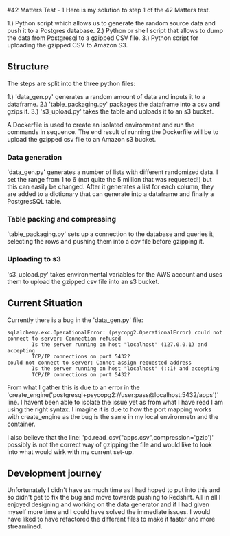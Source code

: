 #42 Matters Test - 1
Here is my solution to step 1 of the 42 Matters test.

1.) Python script which allows us to generate the random source data and push it to a Postgres database.
2.) Python or shell script that allows to dump the data from Postgresql to a gzipped CSV file.
3.) Python script for uploading the gzipped CSV to Amazon S3.

## Structure
The steps are split into the three python files: 

1.) 'data_gen.py' generates a random amount of data and inputs it to a dataframe.
2.) 'table_packaging.py' packages the dataframe into a csv and gzips it.
3.) 's3_upload.py' takes the table and uploads it to an s3 bucket.

A Dockerfile is used to create an isolated environment and run the commands in sequence. The end result of running the Dockerfile will be to upload the gzipped csv file to an Amazon s3 bucket.

### Data generation
'data_gen.py' generates a number of lists with different randomized data. I set the range from 1 to 6 (not quite the 5 million that was requested!) but this can easily be changed. After it generates a list for each column, they are added to a dictionary that can generate into a dataframe and finally a PostgresSQL table.

### Table packing and compressing
'table_packaging.py' sets up a connection to the database and queries it, selecting the rows and pushing them into a csv file before gzipping it.

### Uploading to s3
's3_upload.py' takes environmental variables for the AWS account and uses them to upload the gzipped csv file into an s3 bucket.

## Current Situation
Currently there is a bug in the 'data_gen.py' file:
```
sqlalchemy.exc.OperationalError: (psycopg2.OperationalError) could not connect to server: Connection refused
        Is the server running on host "localhost" (127.0.0.1) and accepting
        TCP/IP connections on port 5432?
could not connect to server: Cannot assign requested address
        Is the server running on host "localhost" (::1) and accepting
        TCP/IP connections on port 5432?
```

From what I gather this is due to an error in the 'create_engine('postgresql+psycopg2://user:pass@localhost:5432/apps')' line.
I havent been able to isolate the issue yet as from what I have read I am using the right syntax. I imagine it is due to how the port mapping works with create_engine as the bug is the same in my local environmetn and the container.

I also believe that the line: 'pd.read_csv("apps.csv",compression='gzip')' possibly is not the correct way of gzipping the file and would like to look into what would wirk with my current set-up.

## Development journey
Unfortunately I didn't have as much time as I had hoped to put into this and so didn't get to fix the bug and move towards pushing to Redshift. All in all I enjoyed designing and working on the data generator and if I had given myself more time and I could have solved the immediate issues. I would have liked to have refactored the different files to make it faster and more streamlined.
